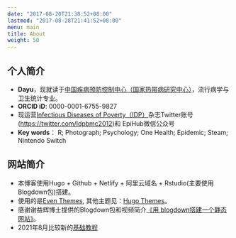 ```yaml
---
date: "2017-08-20T21:38:52+08:00"
lastmod: "2017-08-28T21:41:52+08:00"
menu: main
title: About
weight: 50
---
```


## 个人简介

- **Dayu**，现就读于[中国疾病预防控制中心（国家热带病研究中心）](http://www.chinacdc.cn/)，流行病学与卫生统计专业。
- **ORCID iD**: 0000-0001-6755-9827
- 现运营[Infectious Diseases of Poverty（IDP）](https://idpjournal.biomedcentral.com/)杂志Twitter账号(https://twitter.com/Idpbmc2012)和 EpiHub微信公众号
- **Key words**： R; Photograph; Psychology; One Health; Epidemic; Steam; Nintendo Switch

## 网站简介

- 本博客使用Hugo + Github + Netlify + 阿里云域名 + Rstudio(主要使用Blogdown包)搭建。
- 使用的是[Even Themes](https://github.com/olOwOlo/hugo-theme-even), 其他主题见：[Hugo Themes](https://themes.gohugo.io/)。
- 感谢谢益辉博士提供的Blogdown包和视频简介[《用 blogdown搭建一个静态网站》](https://www.bilibili.com/video/BV1ZK4y1s7ir)。
- 2021年8月比较新的[基础教程](https://mp.weixin.qq.com/s?__biz=MzI1NjUwMjQxMQ==&mid=2247497094&idx=1&sn=12db9ec4d5755ab38eb9055d22c4c2cb&chksm=ea270a62dd5083742bd284775475f90f633642fa9d81543f7c718ef615570fea127e8ee6dc54&scene=178&cur_album_id=1684900703049138178#rd)

